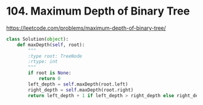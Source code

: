 # 104. Maximum Depth of Binary Tree
https://leetcode.com/problems/maximum-depth-of-binary-tree/

```python
class Solution(object):
    def maxDepth(self, root):
        """
        :type root: TreeNode
        :rtype: int
        """
        if root is None:
            return 0
        left_depth = self.maxDepth(root.left)
        right_depth = self.maxDepth(root.right)
        return left_depth + 1 if left_depth > right_depth else right_depth + 1
```
